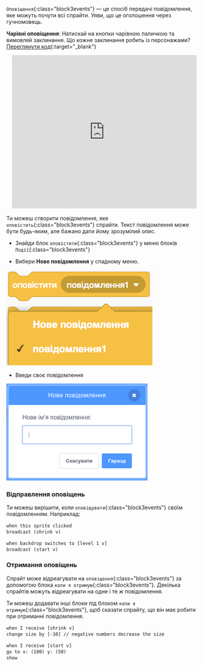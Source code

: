 `Оповіщення`{:class="block3events"} — це спосіб передачі повідомлення, яке можуть почути всі спрайти. Уяви, що це оголошення через гучномовець.

**Чарівні оповіщення**: Натискай на кнопки чарівною паличкою та вимовляй заклинання. Що кожне заклинання робить із персонажами? [Переглянути код](https://scratch.mit.edu/projects/518413238/editor){:target="_blank"}

<div class="scratch-preview" style="margin-left: 15px;">
  <iframe allowtransparency="true" width="485" height="402" src="https://scratch.mit.edu/projects/embed/518413238/?autostart=false" frameborder="0"></iframe>
</div>

Ти можеш створити повідомлення, яке `оповістить`{:class="block3events"} спрайти. Текст повідомлення може бути будь-яким, але бажано дати йому зрозумілий опис.

+ Знайди блок `оповістити`{:class="block3events"} у меню блоків `Події`{:class="block3events"}

+ Вибери **Нове повідомлення** у спадному меню.

![Спадне меню блоку оповіщення](images/broadcast-block.png)

+ Введи своє повідомлення

![Створення оповіщення](images/new-broadcast.png)

### Відправлення оповіщень

Ти можеш вирішити, коли `оповіщувати`{:class="block3events"} своїм повідомленням. Наприклад:

```blocks3
when this sprite clicked
broadcast (shrink v)
```

```blocks3
when backdrop switches to [level 1 v]
broadcast (start v)
```

### Отримання оповіщень

Спрайт може відреагувати на `оповіщення`{:class="block3events"} за допомогою блока `коли я отримую`{:class="block3events"}. Декілька спрайтів можуть відреагувати на одне і те ж повідомлення.

Ти можеш додавати інші блоки під блоком `коли я отримую`{:class="block3events"}, щоб сказати спрайту, що він має робити при отриманні повідомлення.

```blocks3
when I receive [shrink v]
change size by [-10] // negative numbers decrease the size
```

```blocks3
when I receive [start v]
go to x: (100) y: (50)
show
```